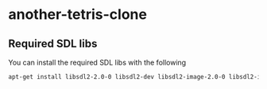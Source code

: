 another-tetris-clone
====================

Required SDL libs
-----------

You can install the required SDL libs with the following

```bash
apt-get install libsdl2-2.0-0 libsdl2-dev libsdl2-image-2.0-0 libsdl2-image-dev libsdl2-ttf-2.0-0 libsdl2-ttf-dev
```
